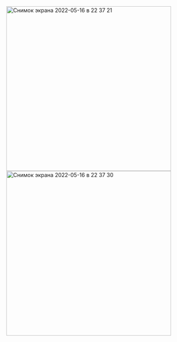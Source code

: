 
<img width="433" alt="Снимок экрана 2022-05-16 в 22 37 21" src="https://user-images.githubusercontent.com/49156359/168642043-8dc7a75d-a9c5-431e-8ef1-7d2b2cfadc0a.png">
<img width="433" alt="Снимок экрана 2022-05-16 в 22 37 30" src="https://user-images.githubusercontent.com/49156359/168642066-fb592934-950e-4fa8-aa15-8a73ff5d03f4.png">
